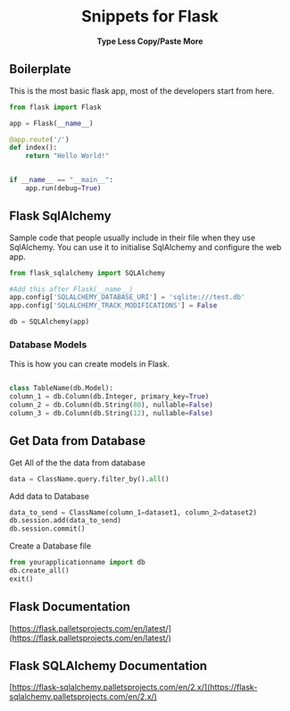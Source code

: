 <h1 align="center">Snippets for Flask</h1>
<p align="center"><b>Type Less Copy/Paste More</b></p>

## Boilerplate

This is the most basic flask app, most of the developers start from here.

```python
from flask import Flask

app = Flask(__name__)

@app.route('/')
def index():
    return "Hello World!"


if __name__ == "__main__":
    app.run(debug=True)
```
## Flask SqlAlchemy
Sample code that people usually include in their file when they use SqlAlchemy. You can use it to initialise SqlAlchemy and configure the web app.
 
```python
from flask_sqlalchemy import SQLAlchemy

#Add this after Flask(__name__)
app.config['SQLALCHEMY_DATABASE_URI'] = 'sqlite:///test.db'
app.config['SQLALCHEMY_TRACK_MODIFICATIONS'] = False

db = SQLAlchemy(app)

```

### Database Models

This is how you can create models in Flask.
```python

class TableName(db.Model): 
column_1 = db.Column(db.Integer, primary_key=True)
column_2 = db.Column(db.String(80), nullable=False)
column_3 = db.Column(db.String(12), nullable=False)
```


## Get Data from Database

Get All of the the data from database

```python
data = ClassName.query.filter_by().all()
```

Add data to Database

```python
data_to_send = ClassName(column_1=dataset1, column_2=dataset2) 
db.session.add(data_to_send) 
db.session.commit()
```

Create a Database file

```python
from yourapplicationname import db 
db.create_all() 
exit()
```


## Flask Documentation
[https://flask.palletsprojects.com/en/latest/](https://flask.palletsprojects.com/en/latest/)



## Flask SQLAlchemy Documentation
[https://flask-sqlalchemy.palletsprojects.com/en/2.x/](https://flask-sqlalchemy.palletsprojects.com/en/2.x/)

